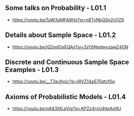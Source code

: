 ## Some talks on Probability - L01.1
- https://youtu.be/1uW3qMFA9Ho?si=n8TyNbQSn2rjj1Z6
## Details about Sample Space - L01.2
- https://youtu.be/iQ2edOqEQAs?si=2sYbNqdwyzawZ4GN
## Discrete and Continuous Sample Space Examples - L01.3
- https://youtu.be/__T3eJtjoic?si=6IVZ14aS75qtcf0g
## Axioms of Probabilistic Models - L01.4
- https://youtu.be/pA83XtLeVig?si=KPZz4rxU4ttsAq9U
